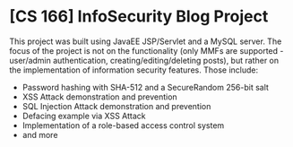 # [CS 166] InfoSecurity Blog Project
This project was built using JavaEE JSP/Servlet and a MySQL server. The focus of the project is not on the functionality (only MMFs are supported - user/admin authentication, creating/editing/deleting posts), but rather on the implementation of information security features. Those include:

 * Password hashing with SHA-512 and a SecureRandom 256-bit salt
 * XSS Attack demonstration and prevention
 * SQL Injection Attack demonstration and prevention
 * Defacing example via XSS Attack
 * Implementation of a role-based access control system
 * and more

